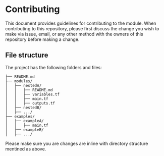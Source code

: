 # Contributing

This document provides guidelines for contributing to the module. When contributing to this repository, please first discuss the change you wish to make via issue, email, or any other method with the owners of this repository before making a change.

## File structure

The project has the following folders and files:
<!-- BEGINNING OF PRE-COMMIT-TERRAFORM DOCS HOOK -->
 ```
├── README.md
├── modules/
│   ├── nestedA/
│   │   ├── README.md
│   │   ├── variables.tf
│   │   ├── main.tf
│   │   ├── outputs.tf
│   ├── nestedB/
│   ├── .../
├── examples/
│   ├── exampleA/
│   │   ├── main.tf
│   ├── exampleB/
│   ├── .../

```

<!-- END OF PRE-COMMIT-TERRAFORM DOCS HOOK -->

Please make sure you are changes are inline with directory structure mentined as above.

